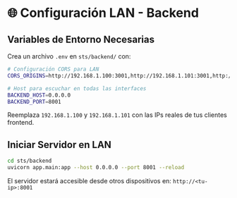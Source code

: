 # 🌐 Configuración LAN - Backend

## Variables de Entorno Necesarias

Crea un archivo `.env` en `sts/backend/` con:

```bash
# Configuración CORS para LAN
CORS_ORIGINS=http://192.168.1.100:3001,http://192.168.1.101:3001,http://localhost:3001

# Host para escuchar en todas las interfaces
BACKEND_HOST=0.0.0.0
BACKEND_PORT=8001
```

Reemplaza `192.168.1.100` y `192.168.1.101` con las IPs reales de tus clientes frontend.

## Iniciar Servidor en LAN

```bash
cd sts/backend
uvicorn app.main:app --host 0.0.0.0 --port 8001 --reload
```

El servidor estará accesible desde otros dispositivos en: `http://<tu-ip>:8001`

